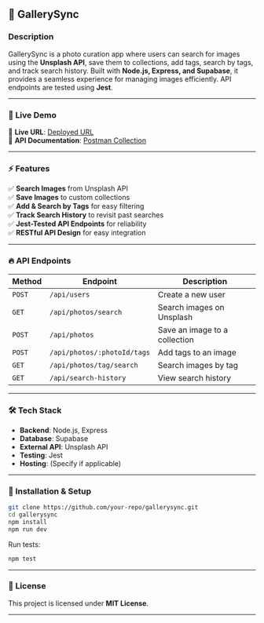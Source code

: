 ## 📸 GallerySync

### Description

GallerySync is a photo curation app where users can search for images using the **Unsplash API**, save them to collections, add tags, search by tags, and track search history. Built with **Node.js, Express, and Supabase**, it provides a seamless experience for managing images efficiently. API endpoints are tested using **Jest**.

---

### 🚀 Live Demo

🔗 **Live URL**: [Deployed URL](#)  
🔗 **API Documentation**: [Postman Collection](#)

---

### ⚡ Features

✅ **Search Images** from Unsplash API  
✅ **Save Images** to custom collections  
✅ **Add & Search by Tags** for easy filtering  
✅ **Track Search History** to revisit past searches  
✅ **Jest-Tested API Endpoints** for reliability  
✅ **RESTful API Design** for easy integration

---

### 🔥 API Endpoints

| Method | Endpoint                    | Description                   |
| ------ | --------------------------- | ----------------------------- |
| `POST` | `/api/users`                | Create a new user             |
| `GET`  | `/api/photos/search`        | Search images on Unsplash     |
| `POST` | `/api/photos`               | Save an image to a collection |
| `POST` | `/api/photos/:photoId/tags` | Add tags to an image          |
| `GET`  | `/api/photos/tag/search`    | Search images by tag          |
| `GET`  | `/api/search-history`       | View search history           |

---

### 🛠 Tech Stack

- **Backend**: Node.js, Express
- **Database**: Supabase
- **External API**: Unsplash API
- **Testing**: Jest
- **Hosting**: (Specify if applicable)

---

### 📌 Installation & Setup

```bash
git clone https://github.com/your-repo/gallerysync.git
cd gallerysync
npm install
npm run dev
```

Run tests:

```bash
npm test
```

---

### 📜 License

This project is licensed under **MIT License**.

---
